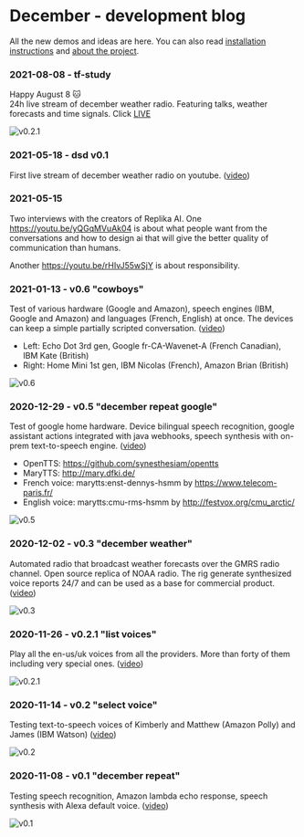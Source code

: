 # December - development blog
All the new demos and ideas are here.
You can also read [installation instructions](install.md) and [about the project](README.md).

### 2021-08-08 - tf-study
Happy August 8 🐱    
24h live stream of december weather radio. Featuring talks, weather forecasts and time signals. Click [LIVE](https://www.youtube.com/channel/UCOyqanZ6naka8W8adgvkLMg)

![v0.2.1](https://img.youtube.com/vi/YdMUz8n5m08/mqdefault.jpg)

### 2021-05-18 - dsd v0.1
First live stream of december weather radio on youtube. ([video](https://youtu.be/DXCC460R6hs))

### 2021-05-15
Two interviews with the creators of Replika AI. One https://youtu.be/yQGqMVuAk04 is about what people want from
the conversations and how to design ai that will give the better quality of communication than humans.

Another https://youtu.be/rHIvJ55wSjY is about responsibility.

### 2021-01-13 - v0.6 "cowboys"
Test of various hardware (Google and Amazon), speech engines (IBM, Google and Amazon) and languages (French, English) at once.
The devices can keep a simple partially scripted conversation. ([video](https://youtu.be/8XPig8gUBVs))
* Left: Echo Dot 3rd gen, Google fr-CA-Wavenet-A (French Canadian), IBM Kate (British)
* Right: Home Mini 1st gen, IBM Nicolas (French), Amazon Brian (British)

![v0.6](https://img.youtube.com/vi/8XPig8gUBVs/mqdefault.jpg)

### 2020-12-29 - v0.5 "december repeat google"
Test of google home hardware. Device bilingual speech recognition, google assistant actions integrated with java webhooks, 
speech synthesis with on-prem text-to-speech engine. ([video](https://youtu.be/zjI9jDvpl4M))
* OpenTTS: https://github.com/synesthesiam/opentts
* MaryTTS: http://mary.dfki.de/
* French voice: marytts:enst-dennys-hsmm by https://www.telecom-paris.fr/
* English voice: marytts:cmu-rms-hsmm by http://festvox.org/cmu_arctic/

![v0.5](https://img.youtube.com/vi/zjI9jDvpl4M/mqdefault.jpg)

### 2020-12-02 - v0.3 "december weather"
Automated radio that broadcast weather forecasts over the GMRS radio channel. Open source replica of NOAA radio. 
The rig generate synthesized voice reports 24/7 and can be used as a base for commercial product. ([video](https://youtu.be/ZXkDPnFoQPc))

![v0.3](https://img.youtube.com/vi/ZXkDPnFoQPc/mqdefault.jpg)

### 2020-11-26 - v0.2.1 "list voices"
Play all the en-us/uk voices from all the providers. More than forty of them including very special ones. ([video](https://youtu.be/_oEXTOOjgpo))

![v0.2.1](https://img.youtube.com/vi/_oEXTOOjgpo/mqdefault.jpg)

### 2020-11-14 - v0.2 "select voice"
Testing text-to-speech voices of Kimberly and Matthew (Amazon Polly) and James (IBM Watson) ([video](https://youtu.be/NnLe39vKsyU))

![v0.2](https://img.youtube.com/vi/NnLe39vKsyU/mqdefault.jpg)

### 2020-11-08 - v0.1 "december repeat"
Testing speech recognition, Amazon lambda echo response, speech synthesis with Alexa default voice. ([video](https://youtu.be/mIq34kkp_8I))

![v0.1](https://img.youtube.com/vi/mIq34kkp_8I/mqdefault.jpg)

